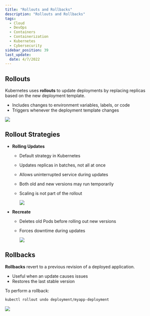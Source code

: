 ```yaml
---
title: "Rollouts and Rollbacks"
description: "Rollouts and Rollbacks"
tags:
  - Cloud
  - DevOps
  - Containers
  - Containerization
  - Kubernetes
  - Cybersecurity
sidebar_position: 39
last_update:
  date: 4/7/2022
---
```



## Rollouts

Kubernetes uses **rollouts** to update deployments by replacing replicas based on the new deployment template.

- Includes changes to environment variables, labels, or code
- Triggers whenever the deployment template changes

<div class='img-center'>  

![](/img/docs/rolloutrevision.png)  

</div>

## Rollout Strategies

- **Rolling Updates**
  - Default strategy in Kubernetes
  - Updates replicas in batches, not all at once
  - Allows uninterrupted service during updates
  - Both old and new versions may run temporarily
  - Scaling is not part of the rollout

    <div class='img-center'>  

    ![](/img/docs/rolloutnodowntime.png)  
    
    </div>

- **Recreate**
  - Deletes old Pods before rolling out new versions
  - Forces downtime during updates

    <div class='img-center'>  

    ![](/img/docs/rolloutupdatesrecreate.png)  

    </div>

## Rollbacks

**Rollbacks** revert to a previous revision of a deployed application.

- Useful when an update causes issues
- Restores the last stable version

To perform a rollback:

```bash
kubectl rollout undo deployment/myapp-deployment
```

<div class='img-center'>  

![](/img/docs/rollbacksundo.png)  

</div>



 

 
